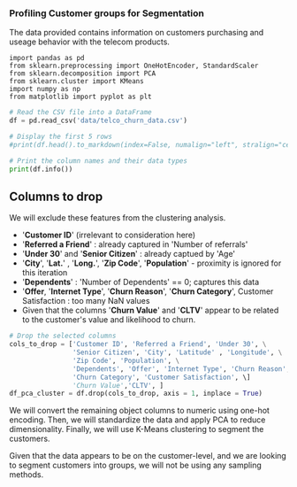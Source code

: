 ### Profiling Customer groups for Segmentation

The data provided contains information on customers purchasing and useage behavior with the telecom products. 


```{python, echo=FALSE}
import pandas as pd
from sklearn.preprocessing import OneHotEncoder, StandardScaler
from sklearn.decomposition import PCA
from sklearn.cluster import KMeans
import numpy as np
from matplotlib import pyplot as plt
```


```python
# Read the CSV file into a DataFrame
df = pd.read_csv('data/telco_churn_data.csv')

# Display the first 5 rows
#print(df.head().to_markdown(index=False, numalign="left", stralign="center"))

# Print the column names and their data types
print(df.info())
```

## Columns to drop

  We will exclude these features from the clustering analysis.

  - '**Customer ID**' (irrelevant to consideration here)
  - '**Referred a Friend**' : already captured in 'Number of referrals'
  - '**Under 30**' and '**Senior Citizen**' : already captued by 'Age'
  - '**City**', '**Lat.**' , '**Long.**', '**Zip Code**', '**Population**' - proximity is ignored for this iteration
  - '**Dependents**' : 'Number of Dependents' == 0;  captures this data
  - '**Offer**, '**Internet Type**', '**Churn Reason**', '**Churn Category**', Customer Satisfaction : too many NaN values
  - Given that the columns '**Churn Value**' and '**CLTV**' appear to be related to the customer's value and likelihood to churn.


```python
# Drop the selected columns 
cols_to_drop = ['Customer ID', 'Referred a Friend', 'Under 30', \
                'Senior Citizen', 'City', 'Latitude' , 'Longitude', \
                'Zip Code', 'Population', \
                'Dependents', 'Offer', 'Internet Type', 'Churn Reason', \
                'Churn Category', 'Customer Satisfaction', \]
                'Churn Value','CLTV', ]
df_pca_cluster = df.drop(cols_to_drop, axis = 1, inplace = True)
```
We will convert the remaining object columns to numeric using one-hot encoding. Then, we will standardize the data and apply PCA to reduce dimensionality. Finally, we will use K-Means clustering to segment the customers.

Given that the data appears to be on the customer-level, and we are looking to segment customers into groups, we will not be using any sampling methods.

